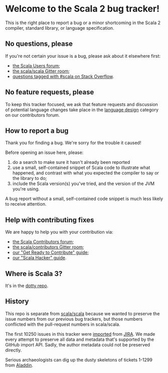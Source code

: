 # Welcome to the Scala 2 bug tracker!

This is the right place to report a bug or a minor shortcoming in the Scala 2 compiler, standard library, or language specification.

## No questions, please

If you're not certain your issue is a bug, please ask about it elsewhere first:

 - [the Scala Users forum](https://users.scala-lang.org/);
 - [the scala/scala Gitter room](https://gitter.im/scala/scala);
 - [questions tagged with #scala on Stack Overflow](https://stackoverflow.com/questions/tagged/scala).

## No feature requests, please

To keep this tracker focused, we ask that feature requests and discussion of potential language changes take place in the [language design](https://contributors.scala-lang.org/c/language-design) category on our contributors forum.

## How to report a bug

Thank you for finding a bug. We're sorry for the trouble it caused!

Before opening an issue here, please:

  1. do a search to make sure it hasn't already been reported
  2. use a small, self-contained snippet of Scala code to illustrate what happened, and contrast with what you expected the compiler to say or the library to do;
  3. include the Scala version(s) you've tried, and the version of the JVM you're using.

A bug report without a small, self-contained code snippet is much less likely to receive attention.

## Help with contributing fixes

We are happy to help you with your contribution via:

 - [the Scala Contributors forum](https://contributors.scala-lang.org/);
 - [the scala/contributors Gitter room](https://gitter.im/scala/contributors);
 - [our "Get Ready to Contribute" guide](https://github.com/scala/scala/#get-ready-to-contribute);
 - [our "Scala Hacker" guide](https://scala-lang.org/contribute/hacker-guide.html).

## Where is Scala 3?

It's in the [dotty repo](https://github.com/lampepfl/dotty).

## History

This repo is separate from [scala/scala](https://github.com/scala/scala) because we wanted to preserve the issue numbers from our previous bug trackers, but those numbers conflicted with the pull-request numbers in scala/scala.

The first 10250 issues in this tracker were [imported](https://github.com/adriaanm/bbj) from [JIRA](https://issues.scala-lang.org?orig=1). We made every attempt to preserve all data and metadata that's supported by the GitHub import API. Sadly, the author metadata could not be preserved directly.

Serious archaeologists can dig up the dusty skeletons of tickets 1-1299 from [Aladdin](https://lrytz.github.io/scala-aladdin-bugtracker/displayBugs.do.html).


